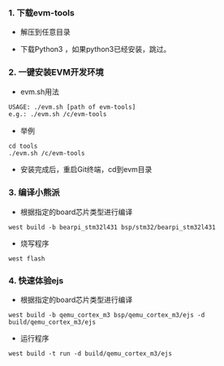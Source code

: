 ### 1. 下载evm-tools

+ 解压到任意目录

+ 下载Python3 ，如果python3已经安装，跳过。


### 2. 一键安装EVM开发环境

+ evm.sh用法

```sh
USAGE: ./evm.sh [path of evm-tools]
e.g.: ./evm.sh /c/evm-tools

```
+ 举例

```
cd tools
./evm.sh /c/evm-tools
```

+ 安装完成后，重启Git终端，cd到evm目录


### 3. 编译小熊派

+ 根据指定的board芯片类型进行编译

```
west build -b bearpi_stm32l431 bsp/stm32/bearpi_stm32l431
```

+ 烧写程序

```
west flash
```

### 4. 快速体验ejs

+ 根据指定的board芯片类型进行编译

```
west build -b qemu_cortex_m3 bsp/qemu_cortex_m3/ejs -d build/qemu_cortex_m3/ejs
```

+ 运行程序

```
west build -t run -d build/qemu_cortex_m3/ejs
```
